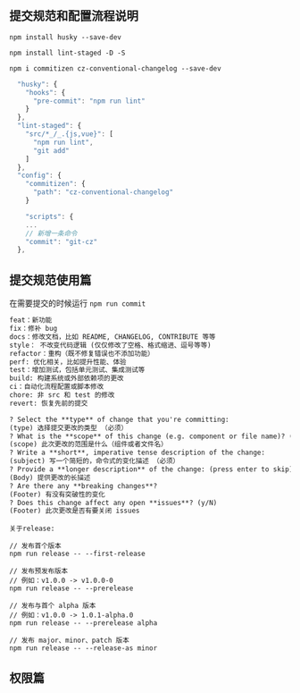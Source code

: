 <!--
 * @Author: raotaohub
 * @Date: 2021-02-19 17:00:44
 * @LastEditTime: 2021-02-19 19:30:46
 * @LastEditors: raotaohub
 * @FilePath: \react_admin_client_ts\README.md
 * @Description: Edit......
-->

## 提交规范和配置流程说明

`npm install husky --save-dev`

`npm install lint-staged -D -S `

`npm i commitizen cz-conventional-changelog --save-dev`

```js
  "husky": {
    "hooks": {
      "pre-commit": "npm run lint"
    }
  },
  "lint-staged": {
    "src/*_/_.{js,vue}": [
      "npm run lint",
      "git add"
    ]
  },
  "config": {
    "commitizen": {
      "path": "cz-conventional-changelog"
    }

    "scripts": {
    ...
    // 新增一条命令
    "commit": "git-cz"
  },
```

## 提交规范使用篇

在需要提交的时候运行 `npm run commit`

```html
feat：新功能
fix：修补 bug
docs：修改文档，比如 README, CHANGELOG, CONTRIBUTE 等等
style： 不改变代码逻辑 (仅仅修改了空格、格式缩进、逗号等等)
refactor：重构（既不修复错误也不添加功能）
perf: 优化相关，比如提升性能、体验
test：增加测试，包括单元测试、集成测试等
build: 构建系统或外部依赖项的更改
ci：自动化流程配置或脚本修改
chore: 非 src 和 test 的修改
revert: 恢复先前的提交

```

```html
? Select the **type** of change that you're committing:
(type) 选择提交更改的类型 （必须）
? What is the **scope** of this change (e.g. component or file name)? (press enter to skip)
(scope) 此次更改的范围是什么（组件或者文件名）
? Write a **short**, imperative tense description of the change:
(subject) 写一个简短的，命令式的变化描述 （必须）
? Provide a **longer description** of the change: (press enter to skip)
(Body) 提供更改的长描述
? Are there any **breaking changes**?
(Footer) 有没有突破性的变化
? Does this change affect any open **issues**? (y/N)
(Footer) 此次更改是否有要关闭 issues


```

```
关于release:

// 发布首个版本
npm run release -- --first-release

// 发布预发布版本
// 例如：v1.0.0 -> v1.0.0-0
npm run release -- --prerelease

// 发布与首个 alpha 版本
// 例如：v1.0.0 -> 1.0.1-alpha.0
npm run release -- --prerelease alpha

// 发布 major、minor、patch 版本
npm run release -- --release-as minor

```

## 权限篇
    
